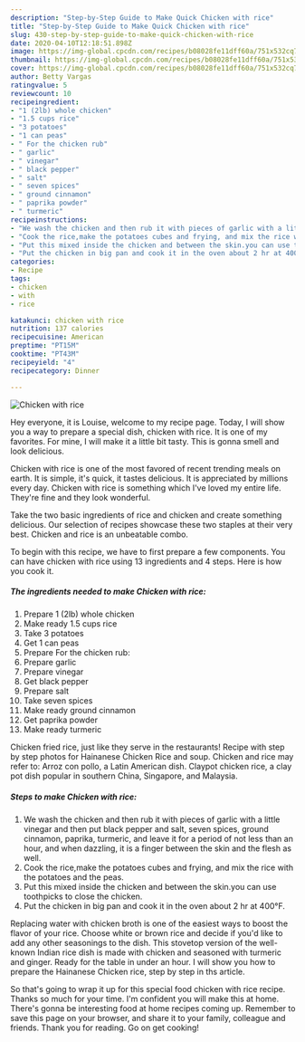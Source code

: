 ```yaml
---
description: "Step-by-Step Guide to Make Quick Chicken with rice"
title: "Step-by-Step Guide to Make Quick Chicken with rice"
slug: 430-step-by-step-guide-to-make-quick-chicken-with-rice
date: 2020-04-10T12:18:51.898Z
image: https://img-global.cpcdn.com/recipes/b08028fe11dff60a/751x532cq70/chicken-with-rice-recipe-main-photo.jpg
thumbnail: https://img-global.cpcdn.com/recipes/b08028fe11dff60a/751x532cq70/chicken-with-rice-recipe-main-photo.jpg
cover: https://img-global.cpcdn.com/recipes/b08028fe11dff60a/751x532cq70/chicken-with-rice-recipe-main-photo.jpg
author: Betty Vargas
ratingvalue: 5
reviewcount: 10
recipeingredient:
- "1 (2lb) whole chicken"
- "1.5 cups rice"
- "3 potatoes"
- "1 can peas"
- " For the chicken rub"
- " garlic"
- " vinegar"
- " black pepper"
- " salt"
- " seven spices"
- " ground cinnamon"
- " paprika powder"
- " turmeric"
recipeinstructions:
- "We wash the chicken and then rub it with pieces of garlic with a little vinegar and then put black pepper and salt, seven spices, ground cinnamon, paprika, turmeric, and leave it for a period of not less than an hour, and when dazzling, it is a finger between the skin and the flesh as well."
- "Cook the rice,make the potatoes cubes and frying, and mix the rice with the potatoes and the peas."
- "Put this mixed inside the chicken and between the skin.you can use toothpicks to close the chicken."
- "Put the chicken in big pan and cook it in the oven about 2 hr at 400°F."
categories:
- Recipe
tags:
- chicken
- with
- rice

katakunci: chicken with rice 
nutrition: 137 calories
recipecuisine: American
preptime: "PT15M"
cooktime: "PT43M"
recipeyield: "4"
recipecategory: Dinner

---
```



![Chicken with rice](https://img-global.cpcdn.com/recipes/b08028fe11dff60a/751x532cq70/chicken-with-rice-recipe-main-photo.jpg)

Hey everyone, it is Louise, welcome to my recipe page. Today, I will show you a way to prepare a special dish, chicken with rice. It is one of my favorites. For mine, I will make it a little bit tasty. This is gonna smell and look delicious.

Chicken with rice is one of the most favored of recent trending meals on earth. It is simple, it's quick, it tastes delicious. It is appreciated by millions every day. Chicken with rice is something which I've loved my entire life. They're fine and they look wonderful.

Take the two basic ingredients of rice and chicken and create something delicious. Our selection of recipes showcase these two staples at their very best. Chicken and rice is an unbeatable combo.


To begin with this recipe, we have to first prepare a few components. You can have chicken with rice using 13 ingredients and 4 steps. Here is how you cook it.

##### The ingredients needed to make Chicken with rice:

1. Prepare 1 (2lb) whole chicken
1. Make ready 1.5 cups rice
1. Take 3 potatoes
1. Get 1 can peas
1. Prepare  For the chicken rub:
1. Prepare  garlic
1. Prepare  vinegar
1. Get  black pepper
1. Prepare  salt
1. Take  seven spices
1. Make ready  ground cinnamon
1. Get  paprika powder
1. Make ready  turmeric


Chicken fried rice, just like they serve in the restaurants! Recipe with step by step photos for Hainanese Chicken Rice and soup. Chicken and rice may refer to: Arroz con pollo, a Latin American dish. Claypot chicken rice, a clay pot dish popular in southern China, Singapore, and Malaysia. 

##### Steps to make Chicken with rice:

1. We wash the chicken and then rub it with pieces of garlic with a little vinegar and then put black pepper and salt, seven spices, ground cinnamon, paprika, turmeric, and leave it for a period of not less than an hour, and when dazzling, it is a finger between the skin and the flesh as well.
1. Cook the rice,make the potatoes cubes and frying, and mix the rice with the potatoes and the peas.
1. Put this mixed inside the chicken and between the skin.you can use toothpicks to close the chicken.
1. Put the chicken in big pan and cook it in the oven about 2 hr at 400°F.


Replacing water with chicken broth is one of the easiest ways to boost the flavor of your rice. Choose white or brown rice and decide if you&#39;d like to add any other seasonings to the dish. This stovetop version of the well-known Indian rice dish is made with chicken and seasoned with turmeric and ginger. Ready for the table in under an hour. I will show you how to prepare the Hainanese Chicken rice, step by step in ths article. 

So that's going to wrap it up for this special food chicken with rice recipe. Thanks so much for your time. I'm confident you will make this at home. There's gonna be interesting food at home recipes coming up. Remember to save this page on your browser, and share it to your family, colleague and friends. Thank you for reading. Go on get cooking!
